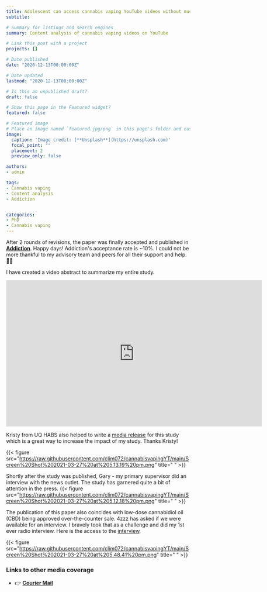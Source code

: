 ```yaml
---
title: Adolescent can access cannabis vaping YouTube videos without much restriction   
subtitle:        

# Summary for listings and search engines
summary: Content analysis of cannabis vaping videos on YouTube

# Link this post with a project
projects: []

# Date published
date: "2020-12-13T00:00:00Z"

# Date updated
lastmod: "2020-12-13T00:00:00Z"

# Is this an unpublished draft?
draft: false

# Show this page in the Featured widget?
featured: false

# Featured image
# Place an image named `featured.jpg/png` in this page's folder and customize its options here.
image:
  caption: 'Image credit: [**Unsplash**](https://unsplash.com)'
  focal_point: ""
  placement: 2
  preview_only: false

authors:
- admin

tags:
- Cannabis vaping
- Content analysis
- Addiction


categories:
- PhD
- Cannabis vaping
---
```


After 2 rounds of revisions, the paper was finally accepted and published in [**Addiction**](https://onlinelibrary.wiley.com/doi/abs/10.1111/add.15424). Happy days! Addiction's acceptance rate is ~10%. I could not be more thankful to my advisory team and peers for all their support and help. 🦄✨ 

I have created a video abstract to summarize my entire study.  

<iframe width="700" height="400" src="https://www.youtube.com/embed/Mx2Ctvv9I-Y" title="YouTube video player" frameborder="0" allow="accelerometer; autoplay; clipboard-write; encrypted-media; gyroscope; picture-in-picture" allowfullscreen></iframe>


Kristy from UQ HABS also helped to write a [media release](https://www.uq.edu.au/news/article/2021/02/call-tougher-age-restrictions-youtube-vaping-cannabis-videos) for this study which is a great way to increase the impact of my study. Thanks Kristy!

{{< figure src="https://raw.githubusercontent.com/clim072/cannabisvapingYT/main/Screen%20Shot%202021-03-27%20at%205.13.19%20pm.png" title=" " >}}

Shortly after the study was published, Gary - my primary supervisor did an interview with the news outlet. The study has garnered quite a bit of attention in the press.
{{< figure src="https://raw.githubusercontent.com/clim072/cannabisvapingYT/main/Screen%20Shot%202021-03-27%20at%205.12.18%20pm.png" title=" " >}}

The publication of this paper also coincides with low-dose cannabidiol oil (CBD) being approved over-the-counter sale. 4zzz has asked if we were available for an interview. I bravely took that as a challenge and did my 1st ever radio interview. Here is the access to the [interview](https://www.4zzzfm.org.au/program/brisbane-line/2021-02-11%2012:00:00?fbclid=IwAR2nTOTTFRP54wyvRbhdj6doqP5aNJxAr6PCIcH-EZqHxTXFHCbFIx29S98).


{{< figure src="https://raw.githubusercontent.com/clim072/cannabisvapingYT/main/Screen%20Shot%202021-03-27%20at%205.48.41%20pm.png" title=" " >}}

### Links to other media coverage

- 👉 [**Courier Mail**](https://www.couriermail.com.au/news/queensland/uq-study-finds-youtube-videos-depict-cannabis-vaping-as-fun-easy-for-kids-to-access/news-story/77fb0d0416be6aa8bf7a5ccee30b6d1f)

 



